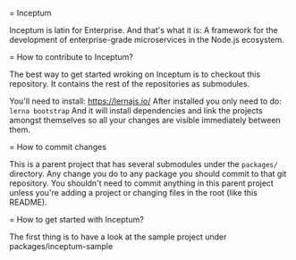 = Inceptum

Inceptum is latin for Enterprise. And that's what it is: A framework for the development of enterprise-grade microservices in the Node.js ecosystem.

= How to contribute to Inceptum?

The best way to get started wroking on Inceptum is to checkout this repository. It contains the rest of the repositories as submodules.

You'll need to install: https://lernajs.io/
After installed you only need to do:
```lerna bootstrap```
And it will install dependencies and link the projects amongst themselves so all your changes are visible immediately between them.

= How to commit changes

This is a parent project that has several submodules under the ```packages/``` directory. Any change you do to any package you should commit to that git repository.
You shouldn't need to commit anything in this parent project unless you're adding a project or changing files in the root (like this README).

= How to get started with Inceptum?

The first thing is to have a look at the sample project under packages/inceptum-sample
